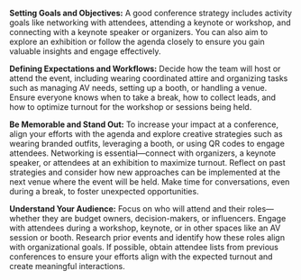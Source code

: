 **Setting Goals and Objectives:** A good conference strategy includes activity goals like networking with attendees, attending a keynote or workshop, and connecting with a keynote speaker or organizers. You can also aim to explore an exhibition or follow the agenda closely to ensure you gain valuable insights and engage effectively.

**Defining Expectations and Workflows:** Decide how the team will host or attend the event, including wearing coordinated attire and organizing tasks such as managing AV needs, setting up a booth, or handling a venue. Ensure everyone knows when to take a break, how to collect leads, and how to optimize turnout for the workshop or sessions being held.

**Be Memorable and Stand Out:** To increase your impact at a conference, align your efforts with the agenda and explore creative strategies such as wearing branded outfits, leveraging a booth, or using QR codes to engage attendees. Networking is essential—connect with organizers, a keynote speaker, or attendees at an exhibition to maximize turnout. Reflect on past strategies and consider how new approaches can be implemented at the next venue where the event will be held. Make time for conversations, even during a break, to foster unexpected opportunities.

**Understand Your Audience:** Focus on who will attend and their roles—whether they are budget owners, decision-makers, or influencers. Engage with attendees during a workshop, keynote, or in other spaces like an AV session or booth. Research prior events and identify how these roles align with organizational goals. If possible, obtain attendee lists from previous conferences to ensure your efforts align with the expected turnout and create meaningful interactions.